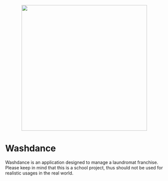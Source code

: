 <p align="center"><a href="https://laravel.com" target="_blank"><img src="https://raw.githubusercontent.com/laravel/art/master/logo-lockup/5%20SVG/2%20CMYK/1%20Full%20Color/laravel-logolockup-cmyk-red.svg" width="400"></a></p>

# Washdance

Washdance is an application designed to manage a laundromat franchise. Please keep in mind that this is a school project, thus should not be used for realistic usages in the real world.
